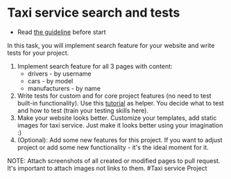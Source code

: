 # Taxi service search and tests

- Read [the guideline](https://github.com/mate-academy/py-task-guideline/blob/main/README.md) before start

In this task, you will implement search feature for your website and write tests for your project.

1. Implement search feature for all 3 pages with content:
   - drivers - by username
   - cars - by model
   - manufacturers - by name
2. Write tests for custom and for core project features (no need to test built-in functionality).
   Use this [tutorial](https://developer.mozilla.org/en-US/docs/Learn/Server-side/Django/Testing) as helper.
   You decide what to test and how to test (train your testing skills here).
3. Make your website looks better. Customize your templates, add static images for taxi service.
   Just make it looks better using your imagination :)
4. (Optional): Add some new features for this project. If you want to adjust project or add some
   new functionality - it's the ideal moment for it.

NOTE: Attach screenshots of all created or modified pages to pull request. It's important to attach images not links to them.
#Taxi service Project
